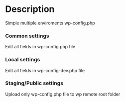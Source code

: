 # Description
Simple multiple enviroments wp-config.php

### Common settings
Edit all fields in wp-config.php file

### Local settings
Edit all fields in wp-config-dev.php file

### Staging/Public settings
Upload only wp-config.php file to wp remote root folder
